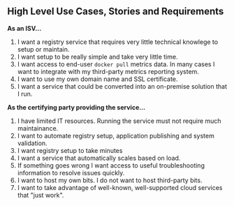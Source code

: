 ## High Level Use Cases, Stories and Requirements

**As an ISV...**

1. I want a registry service that requires very little technical knowlege to setup or maintain.
1. I want setup to be really simple and take very little time.
1. I want access to end-user `docker pull` metrics data. In many cases I want to integrate with my third-party metrics reporting system.
1. I want to use my own domain name and SSL certificate.
1. I want a service that could be converted into an on-premise solution that I run.

**As the certifying party providing the service...**

1. I have limited IT resources. Running the service must not require much maintainance.
1. I want to automate registry setup, application publishing and system validation.
1. I want registry setup to take minutes
1. I want a service that automatically scales based on load.
1. If something goes wrong I want access to useful troubleshooting information to resolve issues quickly.
1. I want to host my own bits. I do not want to host third-party bits.
1. I want to take advantage of well-known, well-supported cloud services that "just work".
